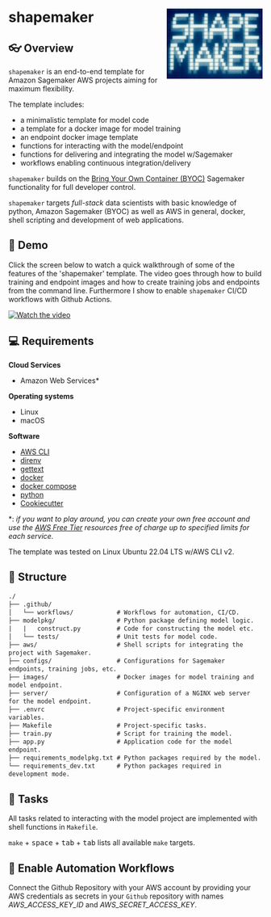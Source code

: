 # shapemaker <img src='logo.jpg' align="right" height="139" />

## :eyeglasses: Overview

`shapemaker` is an end-to-end template for Amazon Sagemaker AWS projects aiming for maximum flexibility. 

The template includes:

- a minimalistic template for model code
- a template for a docker image for model training
- an endpoint docker image template
- functions for interacting with the model/endpoint
- functions for delivering and integrating the model w/Sagemaker
- workflows enabling continuous integration/delivery

`shapemaker` builds on the [Bring Your Own Container (BYOC)](https://towardsdatascience.com/bring-your-own-container-with-amazon-sagemaker-37211d8412f4) Sagemaker functionality for full developer control.

`shapemaker` targets *full-stack* data scientists with basic knowledge of python, Amazon Sagemaker (BYOC) as well as AWS in general, docker, shell scripting and development of web applications.

## :movie_camera: Demo

Click the screen below to watch a quick walkthrough of some of the features of the 'shapemaker' template. The video goes through how to build training and endpoint images and how to create training jobs and endpoints from the command line. Furthermore I show to enable `shapemaker` CI/CD workflows with Github Actions.

[![Watch the video](https://img.youtube.com/vi/tn9sbyskPCI/maxresdefault.jpg)](https://youtu.be/tn9sbyskPCI)

## :computer: Requirements

**Cloud Services**
- Amazon Web Services*

**Operating systems** 
- Linux
- macOS

**Software**
- [AWS CLI](https://docs.aws.amazon.com/cli/latest/userguide/getting-started-install.html)
- [direnv](https://direnv.net/docs/installation.html) 
- [gettext](https://www.drupal.org/docs/8/modules/potion/how-to-install-setup-gettext) 
- [docker](https://docs.docker.com/get-docker/)
- [docker compose](https://docs.docker.com/compose/install/)
- [python](https://www.python.org/downloads/)
- [Cookiecutter](https://pypi.org/project/cookiecutter/)

*: *if you want to play around, you can create your own free account and use the [AWS Free Tier](https://aws.amazon.com/free) resources free of charge up to specified limits for each service.*

The template was tested on Linux Ubuntu 22.04 LTS w/AWS CLI v2.

## :file_folder: Structure

    ./
    ├── .github/    
    │   └── workflows/            # Workflows for automation, CI/CD.
    ├── modelpkg/                 # Python package defining model logic.
    |   |   construct.py          # Code for constructing the model etc.
    │   └── tests/                # Unit tests for model code.
    ├── aws/                      # Shell scripts for integrating the project with Sagemaker.
    ├── configs/                  # Configurations for Sagemaker endpoints, training jobs, etc.
    ├── images/                   # Docker images for model training and model endpoint.
    ├── server/                   # Configuration of a NGINX web server for the model endpoint.
    ├── .envrc                    # Project-specific environment variables.
    ├── Makefile                  # Project-specific tasks.
    ├── train.py                  # Script for training the model.
    ├── app.py                    # Application code for the model endpoint.
    ├── requirements_modelpkg.txt # Python packages required by the model.
    └── requirements_dev.txt      # Python packages required in development mode.

## :file_folder: Tasks

All tasks related to interacting with the model project are implemented with shell functions in `Makefile`.

`make` + <kbd>space</kbd> + <kbd>tab</kbd> + <kbd>tab</kbd> lists all available `make` targets.

## :repeat: Enable Automation Workflows

Connect the Github Repository with your AWS account by providing your AWS credentials as secrets in your `Github` repository with names *AWS_ACCESS_KEY_ID* and *AWS_SECRET_ACCESS_KEY*.
